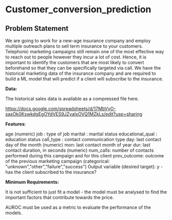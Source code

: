 # Customer_conversion_prediction

## **Problem Statement**

We are going to work for a new-age insurance company and employ multiple outreach plans to sell term insurance to your customers. Telephonic marketing campaigns still remain one of the most effective way to reach out to people however they incur a lot of cost. Hence, it is important to identify the customers that are most likely to convert beforehand so that they can be specifically targeted via call. We have the historical marketing data of the insurance company and are required to build a ML model that will predict if a client will subscribe to the insurance. 

**Data:**

The historical sales data is available as a compressed file here. 

https://docs.google.com/spreadsheets/d/17MbVyO-sasOk0KswkdgEgOYdVES9JZyaIxOVQ1MZkLs/edit?usp=sharing

**Features**:

age (numeric)
job : type of job
marital : marital status
educational_qual : education status
call_type : contact communication type
day: last contact day of the month (numeric)
mon: last contact month of year
dur: last contact duration, in seconds (numeric)
num_calls: number of contacts performed during this campaign and for this client 
prev_outcome: outcome of the previous marketing campaign (categorical: "unknown","other","failure","success")
Output variable (desired target):
y - has the client subscribed to the insurance?


**Minimum Requirements:**

It is not sufficient to just fit a model - the model must be analysed to find the important factors that contribute towards the price. 

AUROC must be used as a metric to evaluate the performance of the models.

